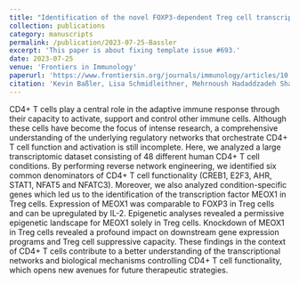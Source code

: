```yaml
---
title: "Identification of the novel FOXP3-dependent Treg cell transcription factor MEOX1 by high-dimensional analysis of human CD4+ T cells"
collection: publications
category: manuscripts
permalink: /publication/2023-07-25-Bassler
excerpt: 'This paper is about fixing template issue #693.'
date: 2023-07-25
venue: 'Frontiers in Immunology'
paperurl: 'https://www.frontiersin.org/journals/immunology/articles/10.3389/fimmu.2023.1107397/full'
citation: 'Kevin Baßler, Lisa Schmidleithner, Mehrnoush Hadaddzadeh Shakiba, Tarek Elmzzahi, Maren Köhne, Stefan Floess, Rebekka Scholz, Naganari Ohkura, Timothy Sadlon, Kathrin Klee, Anna Neubauer, Shimon Sakaguchi, Simon C Barry, Jochen Huehn, Lorenzo Bonaguro, Thomas Ulas, Marc Beyer. (2023). &quot;Identification of the novel FOXP3-dependent Treg cell transcription factor MEOX1 by high-dimensional analysis of human CD4+ T cells.&quot; <i>Frontiers in Immunology</i>. 14.'
---
```


CD4+ T cells play a central role in the adaptive immune response through their capacity to activate, support and control other immune cells. Although these cells have become the focus of intense research, a comprehensive understanding of the underlying regulatory networks that orchestrate CD4+ T cell function and activation is still incomplete. Here, we analyzed a large transcriptomic dataset consisting of 48 different human CD4+ T cell conditions. By performing reverse network engineering, we identified six common denominators of CD4+ T cell functionality (CREB1, E2F3, AHR, STAT1, NFAT5 and NFATC3). Moreover, we also analyzed condition-specific genes which led us to the identification of the transcription factor MEOX1 in Treg cells. Expression of MEOX1 was comparable to FOXP3 in Treg cells and can be upregulated by IL-2. Epigenetic analyses revealed a permissive epigenetic landscape for MEOX1 solely in Treg cells. Knockdown of MEOX1 in Treg cells revealed a profound impact on downstream gene expression programs and Treg cell suppressive capacity. These findings in the context of CD4+ T cells contribute to a better understanding of the transcriptional networks and biological mechanisms controlling CD4+ T cell functionality, which opens new avenues for future therapeutic strategies.